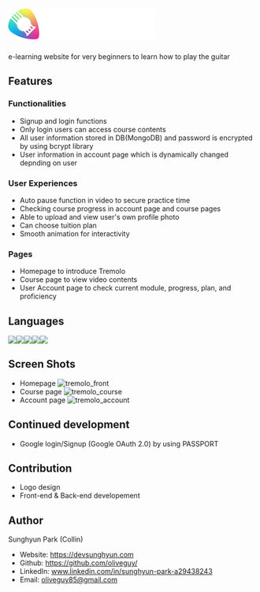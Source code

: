 # <img src="https://github.com/oliveguy/tremolo/blob/main/public/images/logo.png?raw=true">
e-learning website for very beginners to learn how to play the guitar

## Features

### Functionalities
- Signup and login functions
- Only login users can access course contents
- All user information stored in DB(MongoDB) and password is encrypted by using bcrypt library
- User information in account page which is dynamically changed depnding on user

### User Experiences
- Auto pause function in video to secure practice time
- Checking course progress in account page and course pages
- Able to upload and view user's own profile photo
- Can choose tuition plan
- Smooth animation for interactivity

### Pages
- Homepage to introduce Tremolo
- Course page to view video contents
- User Account page to check current module, progress, plan, and proficiency

## Languages
<div style="display:flex;">
<img src="https://img.shields.io/badge/Scss-green?style=for-the-badge&logo=Sass&logoColor=CC6699"/>
<img src="https://img.shields.io/badge/Javascript-yellow?style=for-the-badge&logo=Javascript&logoColor=000"/>
<img src="https://img.shields.io/badge/NodeJS-white?style=for-the-badge&logo=Node.js&logoColor=green"/>
<img src="https://img.shields.io/badge/MongoDB-blue?style=for-the-badge&logo=MongoDB&logoColor=green"/>
<img src="https://img.shields.io/badge/Ejs-green?style=for-the-badge&logo=Ejs&logoColor=blue"/>
</div>

## Screen Shots
- Homepage
![tremolo_front](https://user-images.githubusercontent.com/103153516/214000940-efc0c87a-abec-417b-8d32-969d33f9ce4d.jpg)
- Course page
![tremolo_course](https://user-images.githubusercontent.com/103153516/214001548-19957917-e12b-4dde-a376-3b5b2fcf4585.jpg)
- Account page
![tremolo_account](https://user-images.githubusercontent.com/103153516/214002277-7439739a-039b-418a-9470-a0f747506bb7.jpg)
## Continued development
- Google login/Signup (Google OAuth 2.0) by using PASSPORT

## Contribution
- Logo design
- Front-end & Back-end developement

## Author
Sunghyun Park (Collin)
- Website: https://devsunghyun.com
- Github: https://github.com/oliveguy/
- LinkedIn: www.linkedin.com/in/sunghyun-park-a29438243
- Email: oliveguy85@gmail.com
